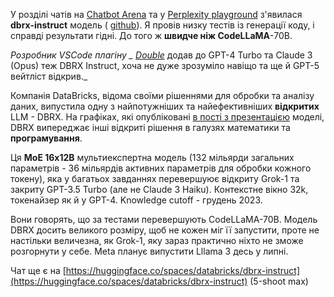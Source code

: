 <!--
date: 2024-04-02T02:39:17
-->

У розділі чатів на  [Chatbot Arena](https://chat.lmsys.org/?arena) та у  [Perplexity playground](https://labs.perplexity.ai/) з'явилася **dbrx-instruct** модель ( [github](https://github.com/databricks/dbrx)). Я провів низку тестів із генерації коду, і справді результати гідні. До того ж **швидче ніж CodeLLaMA**-70B.

_Розробник VSСode плагіну _ [Double](https://docs.double.bot/models)_ додав до GPT-4 Turbo та Claude 3 (Opus) теж DBRX Instruct, хоча не дуже зрозуміло навіщо та ще й GPT-5 вейтліст відкрив._

Компанія DataBricks, відома своїми рішеннями для обробки та аналізу даних,  випустила одну з найпотужніших та найефективніших **відкритих** LLM - DBRX.  На графіках, які опубліковані  [в пості з презентацією](https://www.databricks.com/blog/introducing-dbrx-new-state-art-open-llm) моделі, DBRX випереджає інші відкриті рішення в галузях математики та **програмування**.

Ця **MoE 16x12B** мультиекспертна модель (132 мільярди загальних параметрів - 36 мільярдів активних параметрів для обробки кожного токену), яка у багатьох завданнях перевершуює відкриту Grok-1 та закриту GPT-3.5 Turbo (але не Claude 3 Haiku). Контекстне вікно 32k, токенайзер як й у GPT-4. Knowledge cutoff - грудень 2023.

Вони говорять, що за тестами перевершують CodeLLaMA-70B. Модель DBRX досить великого розміру, щоб не кожен міг її запустити, проте не настільки величезна, як Grok-1, яку зараз практично ніхто не зможе розгорнути у себе. Meta планує випустити Lllama 3 десь у липні.

Чат ще є на  [https://huggingface.co/spaces/databricks/dbrx-instruct](https://huggingface.co/spaces/databricks/dbrx-instruct)
(5-shoot max)